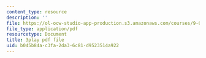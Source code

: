 ```yaml
---
content_type: resource
description: ''
file: https://ol-ocw-studio-app-production.s3.amazonaws.com/courses/9-00sc-introduction-to-psychology-fall-2011/b045b84ac3fa2da36c81d9523514a922_bihrpOS0qtY.pdf
file_type: application/pdf
resourcetype: Document
title: 3play pdf file
uid: b045b84a-c3fa-2da3-6c81-d9523514a922
---
```

